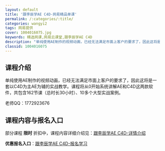 ```yaml
---
layout: default
title: '跟李辰学AE C4D-网易精品单课'
permalink: /:categories/:title/
categories: wangyi2
tags: 网易提供
cover: 1004016075.jpg
keywords: 精选网课,网易云课堂,跟李辰学AE C4D
description: "单纯使用AE制作的视频动画，已经无法满足市面上客户的要求了，因此这将是一套以C4D为主AE为辅的实战教学。课程将从0开始系统讲解AE和C4D这两款软件，共包含162节课（总时长30小时）、1"
classid: 1004016075
---
```


## 课程介绍

单纯使用AE制作的视频动画，已经无法满足市面上客户的要求了，因此这将是一套以C4D为主AE为辅的实战教学。课程将从0开始系统讲解AE和C4D这两款软件，共包含162节课（总时长30小时）、10多个大型实战案例。

老师QQ：1772923676

## 课程内容与报名入口

部分课程 **限时** 折扣中，课程内容详细介绍见：[跟李辰学AE C4D-详情介绍](https://study.163.com/course/introduction/1004016075.htm?share=1&shareId=1025206652&utm_campaign=share&utm_medium=iphoneShare&utm_source=&utm_u=1025206652)

**优惠报名入口**：[跟李辰学AE C4D-报名学习](https://study.163.com/course/introduction/1004016075.htm?share=1&shareId=1025206652&utm_campaign=share&utm_medium=iphoneShare&utm_source=&utm_u=1025206652)

